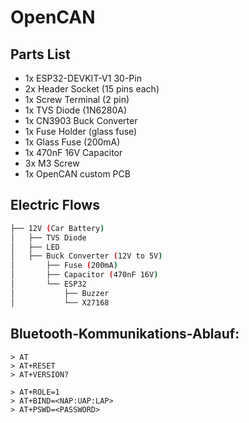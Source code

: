 # OpenCAN

## Parts List
- 1x ESP32-DEVKIT-V1 30-Pin
- 2x Header Socket (15 pins each)
- 1x Screw Terminal (2 pin)
- 1x TVS Diode (1N6280A)
- 1x CN3903 Buck Converter
- 1x Fuse Holder (glass fuse)
- 1x Glass Fuse (200mA)
- 1x 470nF 16V Capacitor
- 3x M3 Screw
- 1x OpenCAN custom PCB

## Electric Flows

```bash
├── 12V (Car Battery)
│   ├── TVS Diode
│   ├── LED
│   ├── Buck Converter (12V to 5V)
│       ├── Fuse (200mA)
│       ├── Capacitor (470nF 16V)
│       └── ESP32
│           ├── Buzzer
│           └── X27168
```

## Bluetooth-Kommunikations-Ablauf:
```
> AT
> AT+RESET
> AT+VERSION?

> AT+ROLE=1
> AT+BIND=<NAP:UAP:LAP>
> AT+PSWD=<PASSWORD>
```
